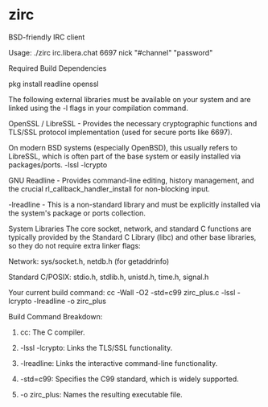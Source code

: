 # zirc
BSD-friendly IRC client

Usage: ./zirc irc.libera.chat 6697 nick "#channel" "password"

Required Build Dependencies

pkg install readline openssl

The following external libraries must be available on your system and are linked using the -l flags in your compilation command.

OpenSSL / LibreSSL - Provides the necessary cryptographic functions and TLS/SSL protocol implementation (used for secure ports like 6697).

On modern BSD systems (especially OpenBSD), this usually refers to LibreSSL, which is often part of the base system or easily installed via packages/ports.
-lssl -lcrypto 

GNU Readline - Provides command-line editing, history management, and the crucial rl_callback_handler_install for non-blocking input.

-lreadline - This is a non-standard library and must be explicitly installed via the system's package or ports collection.

System Libraries
The core socket, network, and standard C functions are typically provided by the Standard C Library (libc) and other base libraries, so they do not require extra linker flags:

Network: sys/socket.h, netdb.h (for getaddrinfo)

Standard C/POSIX: stdio.h, stdlib.h, unistd.h, time.h, signal.h


Your current build command:
cc -Wall -O2 -std=c99 zirc_plus.c -lssl -lcrypto -lreadline -o zirc_plus

Build Command Breakdown:

1. cc: The C compiler.

2. -lssl -lcrypto: Links the TLS/SSL functionality.

3. -lreadline: Links the interactive command-line functionality.

4. -std=c99: Specifies the C99 standard, which is widely supported.

5. -o zirc_plus: Names the resulting executable file.
